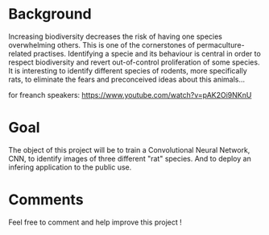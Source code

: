 # Background

Increasing biodiversity decreases the risk of having one species overwhelming others. This is one of the cornerstones of permaculture-related practises. Identifying a specie and its behaviour is central in order to respect biodiversity and revert out-of-control proliferation of some species. It is interesting to identify different species of rodents, more specifically rats, to eliminate the fears and preconceived ideas about this animals...

for freanch speakers: https://www.youtube.com/watch?v=pAK2Oi9NKnU

# Goal

The object of this project will be to train a Convolutional Neural Network, CNN, to identify images of three different "rat" species. And to deploy an infering application to the public use.

# Comments 

Feel free to comment and help improve this project !